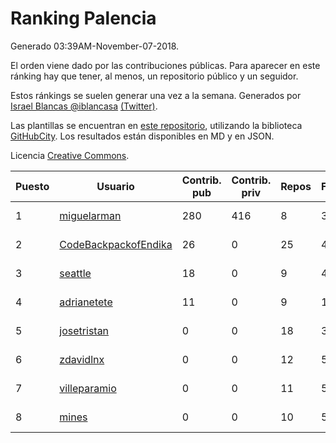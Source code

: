 # Ranking Palencia

Generado 03:39AM-November-07-2018.

El orden viene dado por las contribuciones públicas. Para aparecer en este ránking hay que tener, al menos, un repositorio público y un seguidor.

Estos ránkings se suelen generar una vez a la semana. Generados por [Israel Blancas @iblancasa](https://github.com/iblancasa/) [(Twitter)](https://twitter.com/iblancasa).

Las plantillas se encuentran en [este repositorio](https://github.com/iblancasa/GH-Spanish-Ranking), utilizando la biblioteca [GitHubCity](https://github.com/iblancasa/GitHubCity). Los resultados están disponibles en MD y en JSON.

Licencia [Creative Commons](https://creativecommons.org/licenses/by/4.0/).

| Puesto   |  Usuario  | Contrib. pub | Contrib. priv |Repos| Followers | Desde |  Avatar  |
|----------|-----------|--------------|---------------|-----|-----------|-------|----------|
|1|[miguelarman](https://github.com/miguelarman)|280|416|8|3|2016-10-13|![miguelarman]()|
|2|[CodeBackpackofEndika](https://github.com/CodeBackpackofEndika)|26|0|25|4|2017-09-25|![CodeBackpackofEndika]()|
|3|[seattle](https://github.com/seattle)|18|0|9|4|2011-02-14|![seattle]()|
|4|[adrianetete](https://github.com/adrianetete)|11|0|9|14|2014-03-13|![adrianetete]()|
|5|[josetristan](https://github.com/josetristan)|0|0|18|3|2011-07-15|![josetristan]()|
|6|[zdavidlnx](https://github.com/zdavidlnx)|0|0|12|5|2011-07-28|![zdavidlnx]()|
|7|[villeparamio](https://github.com/villeparamio)|0|0|11|5|2015-12-01|![villeparamio]()|
|8|[mines](https://github.com/mines)|0|0|10|5|2011-03-07|![mines]()|
